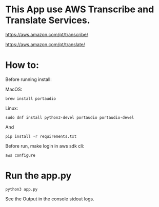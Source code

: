 # This App use AWS Transcribe and Translate Services.

https://aws.amazon.com/pt/transcribe/

https://aws.amazon.com/pt/translate/

# How to:

Before running install:

MacOS:
```
brew install portaudio
```

Linux:
```
sudo dnf install python3-devel portaudio portaudio-devel
```

And

```
pip install -r requirements.txt
```

Before run, make login in aws sdk cli:
```
aws configure
```

# Run the app.py

```
python3 app.py
```

See the Output in the console stdout logs.

